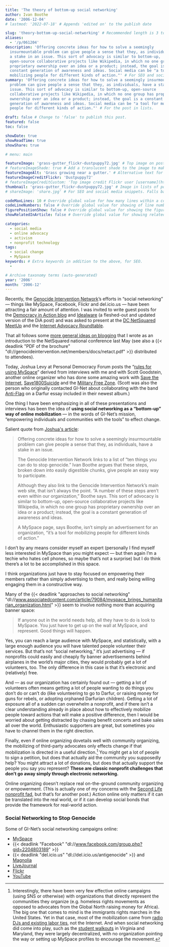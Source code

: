 ```yaml
---
title: 'The theory of bottom-up social networking'
author: Ivan Boothe
date: '2006-12-04'
# lastmod: '2022-07-18' # Appends 'edited on' to the publish date

slug: 'theory-bottom-up-social-networking' # Recommended length is 3 to 5 words.
aliases:
  - '/p/061204'
description: 'Offering concrete ideas for how to solve a seemingly
  insurmountable problem can give people a sense that they, as individuals, have
  a stake in an issue. This sort of advocacy is similar to bottom-up,
  open-source collaborative projects like Wikipedia, in which no one group has
  proprietary ownership over an idea or a product; instead, the goal is a
  constant generation of awareness and ideas. Social media can be "a tool for
  mobilizing people for different kinds of action."' # For SEO and social media snippets.
summary: 'Offering concrete ideas for how to solve a seemingly insurmountable
  problem can give people a sense that they, as individuals, have a stake in an
  issue. This sort of advocacy is similar to bottom-up, open-source
  collaborative projects like Wikipedia, in which no one group has proprietary
  ownership over an idea or a product; instead, the goal is a constant
  generation of awareness and ideas. Social media can be "a tool for mobilizing
  people for different kinds of action."' # For the post in lists.

draft: false # Change to 'false' to publish this post.
featured: false
toc: false

showDate: true
showReadTime: true
showShare: true

# menu: main

featureImage: 'grass-gutter_flickr-dustpuppy72.jpg' # Top image on post.
# featureImageShade: true # Add a translucent shade to the image to make overlaid text easier to read.
featureImageAlt: 'Grass growing near a gutter.' # Alternative text for featured image.
featureImageCreditFlickr: 'Dustpuppy72'
# featureImageCreditCustom: 'Top image credit Flickr user [username](https://www.flickr.com/photos/username).'
thumbnail: 'grass-gutter_flickr-dustpuppy72.jpg' # Image in lists of posts.
# shareImage: 'share.jpg' # For SEO and social media snippets. Falls back to thumbnail (if set) or featureImage.

codeMaxLines: 10 # Override global value for how many lines within a code block before auto-collapsing.
codeLineNumbers: false # Override global value for showing of line numbers within code block.
figurePositionShow: false # Override global value for showing the figure label.
showRelatedInArticle: false # Override global value for showing related posts in this series at the end of the content.

categories:
  - social media
  - online advocacy
  - activism
  - nonprofit technology
tags:
  - social change
  - MySpace
keywords: # Extra keywords in addition to the above, for SEO.
  -

# Archive taxonomy terms (auto-generated)
year: '2006'
month: '2006-12'
---
```


Recently, the
[Genocide Intervention Network](https://web.archive.org/web/20061229164737/http://www.genocideintervention.net/index.php)’s
efforts in “social networking” — things like MySpace, Facebook, Flickr and
del.icio.us — have been attracting a fair amount of attention. I was invited to
write guest posts for the
[Democracy in Action blog](https://web.archive.org/web/20090918215435/http://blog.democracyinaction.org/comments.jsp?blog_entry_KEY=21711)
and
[Idealware](https://web.archive.org/web/20070612180331/http://www.idealware.org/articles/social_networking_genocide.php)
(a fleshed-out and updated version of the DiA post) and was asked to present at
the
[DC NetSquared MeetUp](https://web.archive.org/web/20061018160306/http://netsquared.meetup.com/2/calendar/5079363/)
and the
[Internet Advocacy Roundtable](https://web.archive.org/web/20061028005612/http://www.internetadvocacycenter.com:80/education/roundtable.html).

That all follows some
[more general ideas on blogging](https://web.archive.org/web/20070922003030/http://www.netsquared.org/blog/quixotic/can-blogging-stop-genocide)
that I wrote as an introduction to the NetSquared national conference last May
(see also a
{{< deadlink "PDF of the brochure" "dl://genocideintervention.net/members/docs/netact.pdf" >}}
distributed to attendees).

Today, Joshua Levy at Personal Democracy Forum posts the
“[rules for using MySpace](https://web.archive.org/web/20070717032434/http://www.personaldemocracy.com/node/1116)”
derived from interviews with me and with Scott Goodstein, another online
organizer who has done some amazing work with
[Save the Internet](https://web.archive.org/web/20070709102431/http://www.myspace.com/savetheinternet),
[Save1800Suicide](https://web.archive.org/web/20081217003042/http://www.myspace.com/save1800suicide)
and the
[Military Free Zone](https://web.archive.org/web/20070708173159/http://www.militaryfreezone.org/).
(Scott was also the person who originally contacted GI-Net about collaborating
with the band [Anti-Flag](http://www.anti-flag.com/) on a Darfur essay included
in their newest album.)

One thing I have been emphasizing in all of these presentations and interviews
has been the idea of **using social networking as a “bottom-up” way of online
mobilization** — in the words of GI-Net’s mission, “empowering individuals and
communities with the tools” to effect change.

Salient quote from
[Joshua's article](https://web.archive.org/web/20070717032434/http://www.personaldemocracy.com/node/1116):

> Offering concrete ideas for how to solve a seemingly insurmountable problem
> can give people a sense that they, as individuals, have a stake in an issue.
>
> The Genocide Intervention Network links to a list of “ten things you can do to
> stop genocide.” Ivan Boothe argues that these steps, broken down into easily
> digestible chunks, give people an easy way to participate.
>
> Although they also link to the Genocide Intervention Network’s main web site,
> that isn’t always the point. “A number of these steps aren’t even within our
> organization,” Boothe says. This sort of advocacy is similar to bottom-up,
> open-source collaborative projects like Wikipedia, in which no one group has
> proprietary ownership over an idea or a product; instead, the goal is a
> constant generation of awareness and ideas.
>
> A MySpace page, says Boothe, isn’t simply an advertisement for an
> organization, “it’s a tool for mobilizing people for different kinds
> of action.”

I don’t by any means consider myself an expert (personally I find myself less
interested in MySpace than you might expect — but then again I’m a techie who
hates cell phones, so maybe that’s not a surprise) but I do think there’s a lot
to be accomplished in this space.

I think organizations just have to stay focused on empowering their members
rather than simply advertising to them, and really being willing engaging them
in a constructive way.

Many of the
{{< deadlink "approaches to social networking" "dl://www.associatedcontent.com/article/79084/myspace_brings_humanitarian_organization.html" >}}
seem to involve nothing more than acquiring banner space:

> If anyone out in the world needs help, all they have to do is look to MySpace.
> You just have to get up on the wall at MySpace, and represent. Good things
> will happen.

Yes, you can reach a large audience with MySpace, and statistically, with a
large enough audience you will have talented people volunteer their services.
But that’s not “social networking,” it’s just advertising — if nonprofits could
easily and cheaply fly banner advertisements behind airplanes in the world’s
major cities, they would probably get a lot of volunteers, too. The only
difference in this case is that it’s electronic and (relatively) free.

And — as our organization has certainly found out — getting a lot of volunteers
often means getting a lot of people wanting to do things you don’t do or can’t
do (like volunteering to go to Darfur, or raising money for guns for rebels, or
adopting orphaned Darfurian children). Getting a lot of exposure all of a sudden
can overwhelm a nonprofit, and if there isn’t a clear understanding already in
place about how to effectively mobilize people toward actions that will make a
positive difference, then I would be worried about getting distracted by chasing
benefit concerts and bake sales all over the world. Enthusiastic supporters are
great, but sometimes you have to channel them in the right direction.

Finally, even if online organizing dovetails well with community organizing, the
mobilizing of third-party advocates only effects change if that mobilization is
directed in a useful direction.[^1] You might get a lot of people to sign a
petition, but does that actually aid the community you supposedly help? You
might attract a lot of donations, but does that actually support the people you
say you represent? **These are classic nonprofit challenges that don’t go away
simply through electronic networking.**

Online organizing doesn’t replace real on-the-ground community organizing or
empowerment. (This is actually one of my concerns with the
[Second Life nonprofit fad](https://beth.typepad.com/beths_blog/2006/07/an_interview_wi.html),
but that’s for another post.) Action online only matters if it can be translated
into the real world, or if it can develop social bonds that provide the
framework for real-world action.

### Social Networking to Stop Genocide

Some of GI-Net’s social networking campaigns online:

- [MySpace](https://web.archive.org/web/20070302163843/http://myspace.com/genocideintervention)
- {{< deadlink "Facebook" "dl://www.facebook.com/group.php?gid=2204803189" >}}
- {{< deadlink "del.icio.us" "dl://del.icio.us/antigenocide" >}} and
  [Magnolia](https://web.archive.org/web/20070619111521/http://ma.gnolia.com/people/antigenocide)
- [LiveJournal](https://endgenocide.livejournal.com/profile)
- [Flickr](https://flickr.com/photos/genocideintervention)
- [YouTube](https://www.youtube.com/user/genocideintervention)

[^1]:
    Interestingly, there have been very few effective online campaigns (using
    SNS or otherwise) with organizations that directly represent the communities
    they organize (e.g. homeless rights movements as opposed to advocates from
    the Global North raising money for Africa). The big one that comes to mind
    is the immigrants rights marches in the United States. Yet in that case,
    most of the mobilization came from
    [radio DJs and existing labor ties](https://www.thenation.com/article/archive/voices-new-movimiento/),
    not the Internet. And when social networking did come into play, such as the
    [student walkouts](https://www.washingtonpost.com/wp-dyn/content/article/2006/03/28/AR2006032800982.html)
    in Virginia and Maryland, they were largely decentralized, with no
    organization pointing the way or setting up MySpace profiles to encourage
    the movement.
